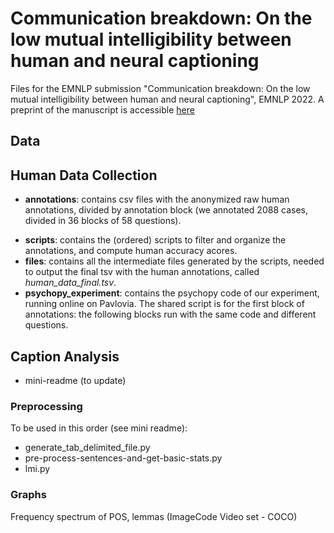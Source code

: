 # Communication breakdown: On the low mutual intelligibility between human and neural captioning
Files for the EMNLP submission "Communication breakdown: On the low mutual intelligibility between human and neural captioning", EMNLP 2022. 
A preprint of the manuscript is accessible [here](www.google.com)


## Data 

## Human Data Collection
- **annotations**: contains csv files with the anonymized raw human annotations, divided by annotation block (we annotated 2088 cases, divided in 36 blocks of 58 questions).  

* **scripts**: contains the (ordered) scripts to filter and organize the annotations, and compute human accuracy acores. 
* **files**: contains all the intermediate files generated by the scripts, needed to output the final tsv with the human annotations, called *human_data_final.tsv*.  
* **psychopy_experiment**: contains the psychopy code of our experiment, running online on Pavlovia. The shared script is for the first block of annotations: the following blocks run with the same code and different questions. 

## Caption Analysis
* mini-readme (to update)
### Preprocessing
To be used in this order (see mini readme):
* generate_tab_delimited_file.py
* pre-process-sentences-and-get-basic-stats.py
* lmi.py 

### Graphs
Frequency spectrum of POS, lemmas (ImageCode Video set - COCO)
